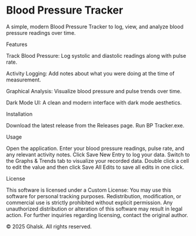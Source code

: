 # Blood Pressure Tracker

A simple, modern Blood Pressure Tracker to log, view, and analyze blood pressure readings over time.

Features

Track Blood Pressure: Log systolic and diastolic readings along with pulse rate.

Activity Logging: Add notes about what you were doing at the time of measurement.

Graphical Analysis: Visualize blood pressure and pulse trends over time.

Dark Mode UI: A clean and modern interface with dark mode aesthetics.


Installation

Download the latest release from the Releases page.
Run BP Tracker.exe.


Usage

Open the application.
Enter your blood pressure readings, pulse rate, and any relevant activity notes.
Click Save New Entry to log your data.
Switch to the Graphs & Trends tab to visualize your recorded data.
Double click a cell to edit the value and then click Save All Edits to save all edits in one click.


License

This software is licensed under a Custom License:
You may use this software for personal tracking purposes.
Redistribution, modification, or commercial use is strictly prohibited without explicit permission.
Any unauthorized distribution or alteration of this software may result in legal action.
For further inquiries regarding licensing, contact the original author.

© 2025 Ghalsk. All rights reserved.



